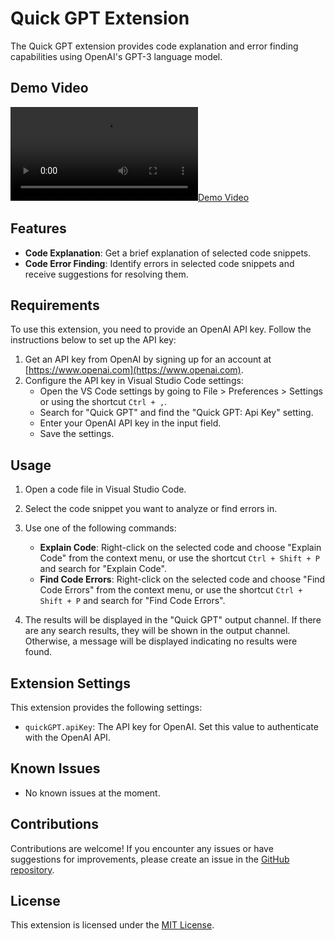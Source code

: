 # Quick GPT Extension

The Quick GPT extension provides code explanation and error finding capabilities using OpenAI's GPT-3 language model.

## Demo Video

[![Demo Video](https://res.cloudinary.com/dlwuut2me/video/upload/v1688111704/Screencast_from_30-06-23_01_20_39_PM_IST_w06jqi.webm)](https://res.cloudinary.com/dlwuut2me/video/upload/v1688111704/Screencast_from_30-06-23_01_20_39_PM_IST_w06jqi.webm)


## Features

- **Code Explanation**: Get a brief explanation of selected code snippets.
- **Code Error Finding**: Identify errors in selected code snippets and receive suggestions for resolving them.

## Requirements

To use this extension, you need to provide an OpenAI API key. Follow the instructions below to set up the API key:

1. Get an API key from OpenAI by signing up for an account at [https://www.openai.com](https://www.openai.com).
2. Configure the API key in Visual Studio Code settings:
   - Open the VS Code settings by going to File > Preferences > Settings or using the shortcut `Ctrl + ,`.
   - Search for "Quick GPT" and find the "Quick GPT: Api Key" setting.
   - Enter your OpenAI API key in the input field.
   - Save the settings.

## Usage

1. Open a code file in Visual Studio Code.
2. Select the code snippet you want to analyze or find errors in.
3. Use one of the following commands:

   - **Explain Code**: Right-click on the selected code and choose "Explain Code" from the context menu, or use the shortcut `Ctrl + Shift + P` and search for "Explain Code".
   - **Find Code Errors**: Right-click on the selected code and choose "Find Code Errors" from the context menu, or use the shortcut `Ctrl + Shift + P` and search for "Find Code Errors".

4. The results will be displayed in the "Quick GPT" output channel. If there are any search results, they will be shown in the output channel. Otherwise, a message will be displayed indicating no results were found.

## Extension Settings

This extension provides the following settings:

- `quickGPT.apiKey`: The API key for OpenAI. Set this value to authenticate with the OpenAI API.

## Known Issues

- No known issues at the moment.

## Contributions

Contributions are welcome! If you encounter any issues or have suggestions for improvements, please create an issue in the [GitHub repository](https://github.com/akii09/quick-gpt).

## License

This extension is licensed under the [MIT License](LICENSE).

